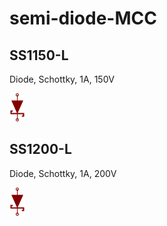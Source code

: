 # semi-diode-MCC

## SS1150-L
Diode, Schottky, 1A, 150V

![SS1150-L__1__1](/images/_semi__SCHOTTKY__1__1.png?raw=true) 

## SS1200-L
Diode, Schottky, 1A, 200V

![SS1200-L__1__1](/images/_semi__SCHOTTKY__1__1.png?raw=true) 

